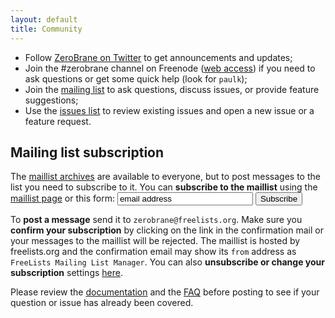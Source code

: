 ```yaml
---
layout: default
title: Community
---
```


- Follow [ZeroBrane on Twitter](https://twitter.com/zerobrane) to get announcements and updates;
- Join the #zerobrane channel on Freenode ([web access](http://webchat.freenode.net/?channels=zerobrane&uio=MT1mYWxzZQ9a)) if you need to ask questions or get some quick help (look for `paulk`);
- Join the [mailing list](http://www.freelists.org/list/zerobrane) to ask questions, discuss issues, or provide feature suggestions;
- Use the [issues list](https://github.com/pkulchenko/ZeroBraneStudio/issues) to review existing issues and open a new issue or a feature request.

## Mailing list subscription

<form action='http://www.freelists.org/cgi-bin/subscription.cgi' method='post' style='display: inline'>
<input name='list' type='hidden' value='zerobrane' />
<input name='url_or_message' type='hidden' value='http://studio.zerobrane.com/maillist-subscription.html' />
<input name='action' type='hidden' value='subscribe' />
<p>The <a href='http://www.freelists.org/archive/zerobrane'>maillist archives</a> are available to everyone, but to post messages to the list you need to subscribe to it. You can <strong>subscribe to the maillist</strong> using the <a href='http://www.freelists.org/list/zerobrane'>maillist page</a> or this form: 
<input name='email' size="24" type='text' value='email address' />
<input type='submit' value='Subscribe' /></p>
</form>

To **post a message** send it to `zerobrane@freelists.org`.
Make sure you **confirm your subscription** by clicking on the link in the confirmation mail or your messages to the maillist will be rejected.
The maillist is hosted by freelists.org and the confirmation email may show its `from` address as `FreeLists Mailing List Manager`.
You can also **unsubscribe or change your subscription** settings [here](http://www.freelists.org/cgi-bin/lsg2.cgi/l=zerobrane).

Please review the [documentation](documentation.html) and the [FAQ](doc-faq.html) before posting to see if your question or issue has already been covered.
